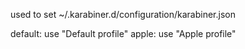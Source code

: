used to set ~/.karabiner.d/configuration/karabiner.json

default: use "Default profile"
apple: use "Apple profile"
